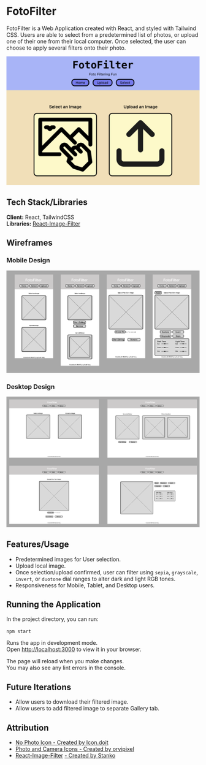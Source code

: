 
# FotoFilter

FotoFilter is a Web Application created with React, and styled with Tailwind CSS. Users are able to select from a predetermined list of photos, or upload one of their one from their local computer. Once selected, the user can choose to apply several filters onto their photo.

<img src="./public/images/readme-page.png" width="600">

## Tech Stack/Libraries

**Client:** React, TailwindCSS\
**Libraries:** [React-Image-Filter](https://github.com/Stanko/react-image-filter)

## Wireframes

### Mobile Design
<img src="./public/images/mobile-wireframes.png" width="1000"/>


### Desktop Design
<img src="./public/images/desktop-wireframes.png" width="1000"/>

## Features/Usage

- Predetermined images for User selection.
- Upload local image.
- Once selection/upload confirmed, user can filter using `sepia`, `grayscale`, `invert`, or `duotone` dial ranges to alter dark and light RGB tones.
- Responsiveness for Mobile, Tablet, and Desktop users.

## Running the Application
In the project directory, you can run:

`npm start`

Runs the app in development mode.\
Open [http://localhost:3000](http://localhost:3000) to view it in your browser.

The page will reload when you make changes.\
You may also see any lint errors in the console.

## Future Iterations
- Allow users to download their filtered image.
- Allow users to add filtered image to separate Gallery tab.

## Attribution

 - [No Photo Icon - Created by Icon.doit](https://www.flaticon.com/free-icons/no-photo)
 - [Photo and Camera Icons - Created by orvipixel](https://www.flaticon.com/free-icons/photo-and-camera)
 - [React-Image-Filter](https://github.com/Stanko/react-image-filter) [ - Created by Stanko](https://github.com/Stanko)

